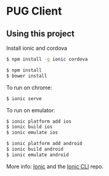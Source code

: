 PUG Client
=====================

## Using this project
Install ionic and cordova
```bash
$ npm install -g ionic cordova
```
```bash
$ npm install
$ bower install
```

To run on chrome:
```bash
$ ionic serve
```
To run on emulator:
```bash
$ ionic platform add ios
$ ionic build ios
$ ionic emulate ios
```
```bash
$ ionic platform add android
$ ionic build android
$ ionic emulate android
```

More info: [Ionic](http://ionicframework.com) and the [Ionic CLI](https://github.com/driftyco/ionic-cli) repo.